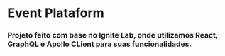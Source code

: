 # Event Plataform
### Projeto feito com base no Ignite Lab, onde utilizamos React, GraphQL e Apollo CLient para suas funcionalidades.
